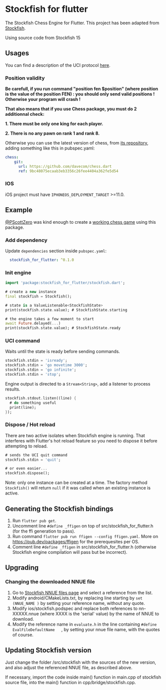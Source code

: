 # Stockfish for flutter

The Stockfish Chess Engine for Flutter.
This project has been adapted from [Stockfish](https://github.com/ArjanAswal/Stockfish).

Using source code from Stockfish 15

## Usages

You can find a description of the UCI protocol [here](https://www.shredderchess.com/chess-features/uci-universal-chess-interface.html).

### Position validity

**Be carefull, if you run command "position fen $position" (where position is the value of the position FEN) : you should only send valid positions ! Otherwise your program will crash !**

**That also means that if you use Chess package, you must do 2 additionnal check:**


**1. There must be only one king for each player.**

**2. There is no any pawn on rank 1 and rank 8.**

Otherwise you can use the latest version of chess, from [its repository](https://github.com/davecom/chess.dart), adding something like this in pubspec.yaml:

```yaml
chess:
    git:
      url: https://github.com/davecom/chess.dart
      ref: 9bc48075ecaab3eb3356c26fee4404a362fe5d54
```

### IOS

iOS project must have `IPHONEOS_DEPLOYMENT_TARGET` >=11.0.

## Example

[@PScottZero](https://github.com/PScottZero) was kind enough to create a [working chess game](https://github.com/PScottZero/EnPassant/tree/stockfish) using this package.

### Add dependency

Update `dependencies` section inside `pubspec.yaml`:

```yaml
  stockfish_for_flutter: ^0.1.0
```

### Init engine

```dart
import 'package:stockfish_for_flutter/stockfish.dart';

# create a new instance
final stockfish = Stockfish();

# state is a ValueListenable<StockfishState>
print(stockfish.state.value); # StockfishState.starting

# the engine takes a few moment to start
await Future.delayed(...)
print(stockfish.state.value); # StockfishState.ready
```

### UCI command

Waits until the state is ready before sending commands.

```dart
stockfish.stdin = 'isready';
stockfish.stdin = 'go movetime 3000';
stockfish.stdin = 'go infinite';
stockfish.stdin = 'stop';
```

Engine output is directed to a `Stream<String>`, add a listener to process results.

```dart
stockfish.stdout.listen((line) {
  # do something useful
  print(line);
});
```

### Dispose / Hot reload

There are two active isolates when Stockfish engine is running. That interferes with Flutter's hot reload feature so you need to dispose it before attempting to reload.

```dart
# sends the UCI quit command
stockfish.stdin = 'quit';

# or even easier...
stockfish.dispose();
```

Note: only one instance can be created at a time. The factory method `Stockfish()` will return `null` if it was called when an existing instance is active.

## Generating the Stockfish bindings

1. Run `flutter pub get`.
2. Uncomment line `#define _ffigen` on top of src/stockfish_for_flutter.h (for the ffi generation to pass).
3. Run command `flutter pub run ffigen --config ffigen.yaml`.
More on https://pub.dev/packages/ffigen for the prerequesites per OS.
4. Comment line `#define _ffigen` in src/stockfish_for_flutter.h (otherwise Stockfish engine compilation will pass but be incorrect).

## Upgrading

### Changing the downloaded NNUE file

1. Go to [Stockfish NNUE files page](https://tests.stockfishchess.org/nns) and select a reference from the list.
2. Modify android/CMakeLists.txt, by replacing line starting by `set (NNUE_NAME )` by setting your reference name, without any quote.
3. Modify ios/stockfish.podspec and replace both references to nn-XXXXX.nnue (where XXXX is the 'serial' value) by the name of NNUE to download.
4. Modify the reference name in `evaluate.h` in the line containing `#define EvalFileDefaultName   `, by setting your nnue file name, with the quotes of course.

## Updating Stockfish version

Just change the folder /src/stockfish with the sources of the new version, and also adjust the referenced NNUE file, as described above.

If necessary, import the code inside main() function in main.cpp of stockfish source file, into the main() function in cpp/bridge/stockfish.cpp.
